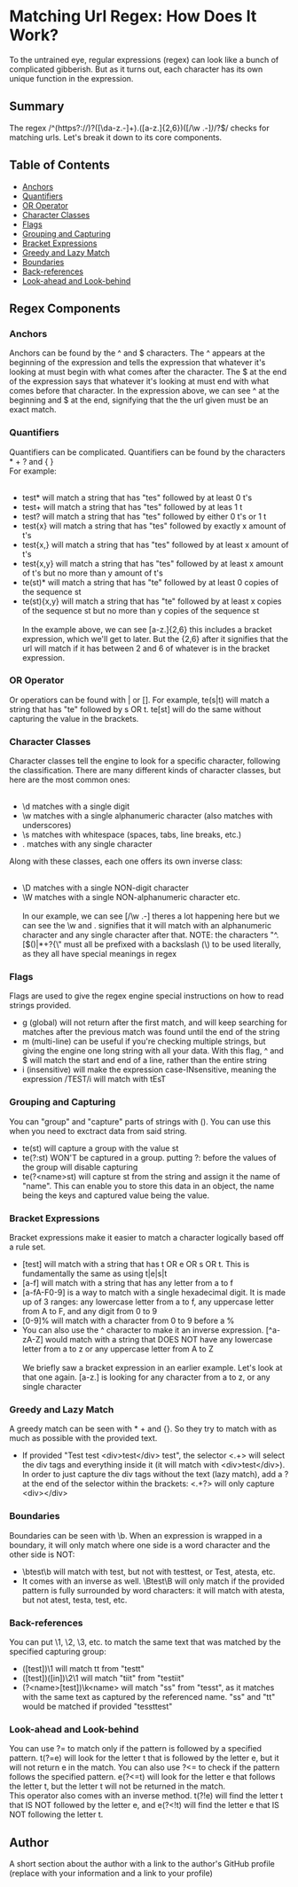 # Matching Url Regex: How Does It Work?

To the untrained eye, regular expressions (regex) can look like a bunch of complicated gibberish. But as it turns out, each character has its own unique function in the expression. 

## Summary

The regex /^(https?:\/\/)?([\da-z\.-]+)\.([a-z\.]{2,6})([\/\w \.-]*)*\/?$/ checks for matching urls. Let's break it down to its core components.

## Table of Contents

- [Anchors](#anchors)
- [Quantifiers](#quantifiers)
- [OR Operator](#or-operator)
- [Character Classes](#character-classes)
- [Flags](#flags)
- [Grouping and Capturing](#grouping-and-capturing)
- [Bracket Expressions](#bracket-expressions)
- [Greedy and Lazy Match](#greedy-and-lazy-match)
- [Boundaries](#boundaries)
- [Back-references](#back-references)
- [Look-ahead and Look-behind](#look-ahead-and-look-behind)

## Regex Components

### Anchors

Anchors can be found by the ^ and \$ characters. The ^ appears at the beginning of the expression and tells the expression that whatever it's looking at must begin with what comes after the character. The \$ at the end of the expression says that whatever it's looking at must end with what comes before that character. In the expression above, we can see ^ at the beginning and \$ at the end, signifying that the the url given must be an exact match.

### Quantifiers

Quantifiers can be complicated. Quantifiers can be found by the characters * + ? and { } <br>
For example: <br><br>
- test* will match a string that has "tes" followed by at least 0 t's
- test+ will match a string that has "tes" followed by at leas 1 t
- test? will match a string that has "tes" followed by either 0 t's or 1 t
- test{x} will match a string that has "tes" followed by exactly x amount of t's
- test{x,} will match a string that has "tes" followed by at least x amount of t's
- test{x,y} will match a string that has "tes" followed by at least x amount of t's but no more than y amount of t's
- te(st)* will match a string that has "te" followed by at least 0 copies of the sequence st
- te(st){x,y} will match a string that has "te" followed by at least x copies of the sequence st but no more than y copies of the sequence st 
<br><br>
In the example above, we can see [a-z\.]{2,6} this includes a bracket expression, which we'll get to later. But the {2,6} after it signifies that the url will match if it has between 2 and 6 of whatever is in the bracket expression.

### OR Operator

Or operatiors can be found with | or []. For example, te(s|t) will match a string that has "te" followed by s OR t. te[st] will do the same without capturing the value in the brackets.

### Character Classes

Character classes tell the engine to look for a specific character, following the classification. There are many different kinds of character classes, but here are the most common ones: <br><br>
- \d matches with a single digit
- \w matches with a single alphanumeric character (also matches with underscores)
- \s matches with whitespace (spaces, tabs, line breaks, etc.)
- . matches with any single character

Along with these classes, each one offers its own inverse class:<br><br>
- \D matches with a single NON-digit character
- \W matches with a single NON-alphanumeric character
etc.<br><br>
In our example, we can see [\/\w \.-] theres a lot happening here but we can see the \w and \. signifies that it will match with an alphanumeric character and any single character after that. NOTE: the characters "^.[$()|*+?{\\" must all be prefixed with a backslash (\\) to be used literally, as they all have special meanings in regex

### Flags

Flags are used to give the regex engine special instructions on how to read strings provided.<br>
- g (global) will not return after the first match, and will keep searching for matches after the previous match was found until the end of the string
- m (multi-line) can be useful if you're checking multiple strings, but giving the engine one long string with all your data. With this flag, \^ and \$ will match the start and end of a line, rather than the entire string
- i (insensitive) will make the expression case-INsensitive, meaning the expression /TEST/i will match with tEsT

### Grouping and Capturing

You can "group" and "capture" parts of strings with (). You can use this when you need to exctract data from said string.<br>
- te(st) will capture a group with the value st
- te(?:st) WON'T be captured in a group. putting ?: before the values of the group will disable capturing
- te(?\<name>st) will capture st from the string and assign it the name of "name". This can enable you to store this data in an object, the name being the keys and captured value being the value.

### Bracket Expressions

Bracket expressions make it easier to match a character logically based off a rule set.<br>
- [test] will match with a string that has t OR e OR s OR t. This is fundamentally the same as using t|e|s|t
- [a-f] will match with a string that has any letter from a to f
- [a-fA-F0-9] is a way to match with a single hexadecimal digit. It is made up of 3 ranges: any lowercase letter from a to f, any uppercase letter from A to F, and any digit from 0 to 9
- [0-9]% will match with a character from 0 to 9 before a %
- You can also use the \^ character to make it an inverse expression. [^a-zA-Z] would match with a string that DOES NOT have any lowercase letter from a to z or any uppercase letter from A to Z
<br><br>
We briefly saw a bracket expression in an earlier example. Let's look at that one again. [a-z\.] is looking for any character from a to z, or any single character

### Greedy and Lazy Match

A greedy match can be seen with \* \+ and {}. So they try to match with as much as possible with the provided text.<br>
- If provided "Test test \<div>test\</div> test", the selector \<.+> will select the div tags and everything inside it (it will match with \<div>test\</div>). In order to just capture the div tags without the text (lazy match), add a \? at the end of the selector within the brackets: \<.+?> will only capture \<div>\</div>

### Boundaries

Boundaries can be seen with \b. When an expression is wrapped in a boundary, it will only match where one side is a word character and the other side is NOT:<br>
- \btest\b will match with test, but not with testtest, or Test, atesta, etc.<br>
- It comes with an inverse as well. \Btest\B will only match if the provided pattern is fully surrounded by word characters: it will match with atesta, but not atest, testa, test, etc.

### Back-references

You can put \1, \2, \3, etc. to match the same text that was matched by the specified capturing group:<br>
- ([test])\1 will match tt from "testt"
- ([test])([in])\2\1 will match "tiit" from "testiit"
- (?\<name>[test])\k\<name> will match "ss" from "tesst", as it matches with the same text as captured by the referenced name. "ss" and "tt" would be matched if provided "tessttest"

### Look-ahead and Look-behind

You can use \?= to match only if the pattern is followed by a specified pattern. t(\?=e) will look for the letter t that is followed by the letter e, but it will not return e in the match. You can also use \?<= to check if the pattern follows the specified pattern. e(\?<=t) will look for the letter e that follows the letter t, but the letter t will not be returned in the match.<br>
This operator also comes with an inverse method. t(\?!e) will find the letter t that IS NOT followed by the letter e, and e(\?<!t) will find the letter e that IS NOT following the letter t.

## Author

A short section about the author with a link to the author's GitHub profile (replace with your information and a link to your profile)
